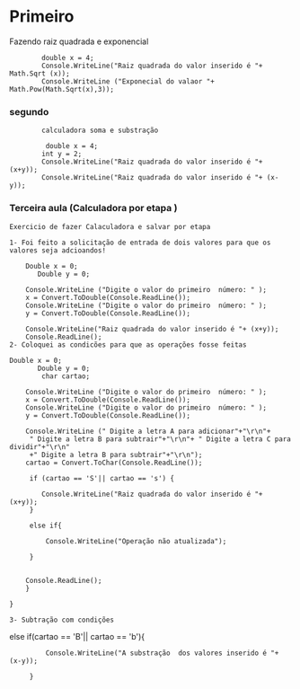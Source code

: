 # Primeiro

Fazendo raiz quadrada e exponencial 

    
            double x = 4;
            Console.WriteLine("Raiz quadrada do valor inserido é "+ Math.Sqrt (x));
            Console.WriteLine ("Exponecial do valaor "+ Math.Pow(Math.Sqrt(x),3));



### segundo 

            calculadora soma e substração 

             double x = 4;
            int y = 2;
            Console.WriteLine("Raiz quadrada do valor inserido é "+ (x+y));
            Console.WriteLine("Raiz quadrada do valor inserido é "+ (x-y));

### Terceira aula (Calculadora por etapa )

    Exercicio de fazer Calaculadora e salvar por etapa

    1- Foi feito a solicitação de entrada de dois valores para que os valores seja adcioandos!

        Double x = 0;
           Double y = 0;

        Console.WriteLine ("Digite o valor do primeiro  número: " );
        x = Convert.ToDouble(Console.ReadLine());
        Console.WriteLine ("Digite o valor do primeiro  número: " );
        y = Convert.ToDouble(Console.ReadLine());
        
        Console.WriteLine("Raiz quadrada do valor inserido é "+ (x+y));
        Console.ReadLine();
    2- Coloquei as condicões para que as operações fosse feitas 

    Double x = 0;
           Double y = 0;
            char cartao;

        Console.WriteLine ("Digite o valor do primeiro  número: " );
        x = Convert.ToDouble(Console.ReadLine());
        Console.WriteLine ("Digite o valor do primeiro  número: " );
        y = Convert.ToDouble(Console.ReadLine());
       
        Console.WriteLine (" Digite a letra A para adicionar"+"\r\n"+
         " Digite a letra B para subtrair"+"\r\n"+ " Digite a letra C para dividir"+"\r\n"
         +" Digite a letra B para subtrair"+"\r\n");
        cartao = Convert.ToChar(Console.ReadLine());

         if (cartao == 'S'|| cartao == 's') {

            Console.WriteLine("Raiz quadrada do valor inserido é "+ (x+y));
         }

         else if{

             Console.WriteLine("Operação não atualizada");

         }

        
        Console.ReadLine();
        }
        
    }

    3- Subtração com condições

else if(cartao == 'B'|| cartao == 'b'){

             Console.WriteLine("A substração  dos valores inserido é "+ (x-y));

         }


